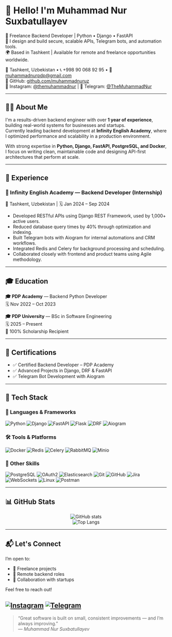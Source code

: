 # 👋 Hello! I'm Muhammad Nur Suxbatullayev

🎯 Freelance Backend Developer | Python • Django • FastAPI  
🔧 I design and build secure, scalable APIs, Telegram bots, and automation tools.  
🌍 Based in Tashkent | Available for remote and freelance opportunities worldwide.

📍 Tashkent, Uzbekistan • 📞 +998 90 068 92 95 • 📧 muhammadnurpdp@gmail.com  
🔗 GitHub: [github.com/muhammadnuruz](https://github.com/muhammadnuruz)  
📸 Instagram: [@themuhammadnur](https://instagram.com/themuhammadnur) | 💬 Telegram: [@TheMuhammadNur](https://t.me/themuhammadnur)

---

## 👨‍💻 About Me

I'm a results-driven backend engineer with over **1 year of experience**, building real-world systems for businesses and startups.  
Currently leading backend development at **Infinity English Academy**, where I optimized performance and scalability in a production environment.

With strong expertise in **Python, Django, FastAPI, PostgreSQL, and Docker**, I focus on writing clean, maintainable code and designing API-first architectures that perform at scale.

---

## 💼 Experience

### 🏢 Infinity English Academy — Backend Developer (Internship)  
📍 Tashkent, Uzbekistan | 🗓️ Jan 2024 – Sep 2024

- Developed RESTful APIs using Django REST Framework, used by 1,000+ active users.
- Reduced database query times by 40% through optimization and indexing.
- Built Telegram bots with Aiogram for internal automations and CRM workflows.
- Integrated Redis and Celery for background processing and scheduling.
- Collaborated closely with frontend and product teams using Agile methodology.

---

## 🎓 Education

**🎓 PDP Academy** — Backend Python Developer  
🗓️ Nov 2022 – Oct 2023  

**🎓 PDP University** — BSc in Software Engineering  
🗓️ 2025 – Present  
🏅 100% Scholarship Recipient

---

## 📜 Certifications

- ✅ Certified Backend Developer – PDP Academy  
- ✅ Advanced Projects in Django, DRF & FastAPI  
- ✅ Telegram Bot Development with Aiogram

---

## 🧰 Tech Stack

### 🔧 Languages & Frameworks
![Python](https://img.shields.io/badge/Python-3776AB?style=flat-square&logo=python&logoColor=white)
![Django](https://img.shields.io/badge/Django-092E20?style=flat-square&logo=django&logoColor=white)
![FastAPI](https://img.shields.io/badge/FastAPI-009688?style=flat-square&logo=fastapi&logoColor=white)
![Flask](https://img.shields.io/badge/Flask-000000?style=flat-square&logo=flask&logoColor=white)
![DRF](https://img.shields.io/badge/DRF-FF3C50?style=flat-square&logo=django&logoColor=white)
![Aiogram](https://img.shields.io/badge/Aiogram-2B4F60?style=flat-square&logo=telegram&logoColor=white)

### 🛠 Tools & Platforms
![Docker](https://img.shields.io/badge/Docker-2496ED?style=flat-square&logo=docker&logoColor=white)
![Redis](https://img.shields.io/badge/Redis-DC382D?style=flat-square&logo=redis&logoColor=white)
![Celery](https://img.shields.io/badge/Celery-37814A?style=flat-square&logo=celery&logoColor=white)
![RabbitMQ](https://img.shields.io/badge/RabbitMQ-FF6600?style=flat-square&logo=rabbitmq&logoColor=white)
![Minio](https://img.shields.io/badge/Minio-00A5E0?style=flat-square&logo=minio&logoColor=white)

### 🧠 Other Skills
![PostgreSQL](https://img.shields.io/badge/PostgreSQL-4169E1?style=flat-square&logo=postgresql&logoColor=white)
![OAuth2](https://img.shields.io/badge/OAuth2-673AB7?style=flat-square&logo=oauth&logoColor=white)
![Elasticsearch](https://img.shields.io/badge/Elasticsearch-005571?style=flat-square&logo=elasticsearch&logoColor=white)
![Git](https://img.shields.io/badge/Git-F05032?style=flat-square&logo=git&logoColor=white)
![GitHub](https://img.shields.io/badge/GitHub-181717?style=flat-square&logo=github&logoColor=white)
![Jira](https://img.shields.io/badge/Jira-0052CC?style=flat-square&logo=jira&logoColor=white)
![WebSockets](https://img.shields.io/badge/WebSockets-000000?style=flat-square&logo=websockets&logoColor=white)
![Linux](https://img.shields.io/badge/Linux-FCC624?style=flat-square&logo=linux&logoColor=black)
![Postman](https://img.shields.io/badge/Postman-FF6C37?style=flat-square&logo=postman&logoColor=white)

---

## 📊 GitHub Stats

<p align="center">
  <img src="https://github-readme-stats.vercel.app/api?username=muhammadnuruz&show_icons=true&theme=tokyonight&hide_title=true&count_private=true&hide=prs" alt="GitHub stats" />
  <br/>
  <img src="https://github-readme-stats.vercel.app/api/top-langs/?username=muhammadnuruz&layout=compact&theme=tokyonight" alt="Top Langs" />
</p>

---

## 📬 Let's Connect

I’m open to:
- 🔹 Freelance projects
- 🔹 Remote backend roles
- 🔹 Collaboration with startups

Feel free to reach out!

[![Instagram](https://img.shields.io/badge/Instagram-E4405F?logo=instagram&logoColor=white&style=for-the-badge)](https://www.instagram.com/themuhammadnur/)
[![Telegram](https://img.shields.io/badge/Telegram-0088CC?logo=telegram&logoColor=white&style=for-the-badge)](https://t.me/themuhammadnur)
---

> “Great software is built on small, consistent improvements — and I’m always improving.”  
> — *Muhammad Nur Suxbatullayev*
